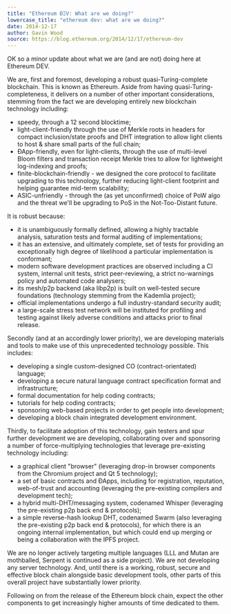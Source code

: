 ```yaml
---
title: "Ethereum ÐΞV: What are we doing?"
lowercase_title: "ethereum dev: what are we doing?"
date: 2014-12-17
author: Gavin Wood
source: https://blog.ethereum.org/2014/12/17/ethereum-dev
---
```


OK so a minor update about what we are (and are not) doing here at Ethereum DEV.

We are, first and foremost, developing a robust quasi-Turing-complete blockchain. This is known as Ethereum. Aside from having quasi-Turing-completeness, it delivers on a number of other important considerations, stemming from the fact we are developing entirely new blockchain technology including:

*   speedy, through a 12 second blocktime;
*   light-client-friendly through the use of Merkle roots in headers for compact inclusion/state proofs and DHT integration to allow light clients to host & share small parts of the full chain;
*   ÐApp-friendly, even for light-clients, through the use of multi-level Bloom filters and transaction receipt Merkle tries to allow for lightweight log-indexing and proofs;
*   finite-blockchain-friendly - we designed the core protocol to facilitate upgrading to this technology, further reducing light-client footprint and helping guarantee mid-term scalability;
*   ASIC-unfriendly - through the (as yet unconfirmed) choice of PoW algo and the threat we'll be upgrading to PoS in the Not-Too-Distant future.

It is robust because:

*   it is unambiguously formally defined, allowing a highly tractable analysis, saturation tests and formal auditing of implementations;
*   it has an extensive, and ultimately complete, set of tests for providing an exceptionally high degree of likelihood a particular implementation is conformant;
*   modern software development practices are observed including a CI system, internal unit tests, strict peer-reviewing, a strict no-warnings policy and automated code analysers;
*   its mesh/p2p backend (aka libp2p) is built on well-tested secure foundations (technology stemming from the Kademlia project);
*   official implementations undergo a full industry-standard security audit;
*   a large-scale stress test network will be instituted for profiling and testing against likely adverse conditions and attacks prior to final release.

Secondly (and at an accordingly lower priority), we are developing materials and tools to make use of this unprecedented technology possible. This includes:

*   developing a single custom-designed CO (contract-orientated) language;
*   developing a secure natural language contract specification format and infrastructure;
*   formal documentation for help coding contracts;
*   tutorials for help coding contracts;
*   sponsoring web-based projects in order to get people into development;
*   developing a block chain integrated development environment.

Thirdly, to facilitate adoption of this technology, gain testers and spur further development we are developing, collaborating over and sponsoring a number of force-multiplying technologies that leverage pre-existing technology including:

*   a graphical client "browser" (leveraging drop-in browser components from the Chromium project and Qt 5 technology);
*   a set of basic contracts and ÐApps, including for registration, reputation, web-of-trust and accounting (leveraging the pre-existing compilers and development tech);
*   a hybrid multi-DHT/messaging system, codenamed Whisper (leveraging the pre-existing p2p back end & protocols);
*   a simple reverse-hash lookup DHT, codenamed Swarm (also leveraging the pre-existing p2p back end & protocols), for which there is an ongoing internal implementation, but which could end up merging or being a collaboration with the IPFS project.

We are no longer actively targeting multiple languages (LLL and Mutan are mothballed, Serpent is continued as a side project). We are not developing any server technology. And, until there is a working, robust, secure and effective block chain alongside basic development tools, other parts of this overall project have substantially lower priority.

Following on from the release of the Ethereum block chain, expect the other components to get increasingly higher amounts of time dedicated to them.
